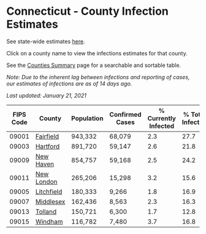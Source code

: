 # Connecticut - County Infection Estimates

See state-wide estimates [here](/infections/us-ct).

Click on a county name to view the infections estimates for that county.

See the [Counties Summary](/infections/summary-counties) page for a searchable and sortable table.

*Note: Due to the inherent lag between infections and reporting of cases, our estimates of infections are as of 14 days ago.*

*Last updated: January 21, 2021*

|   FIPS Code |                   County |   Population |   Confirmed Cases |   % Currently Infected |   % Total Infected |
|-------------|--------------------------|--------------|-------------------|------------------------|--------------------|
|       09001 |   [Fairfield](fairfield) |      943,332 |            68,079 |                    2.3 |               27.7 |
|       09003 |     [Hartford](hartford) |      891,720 |            59,147 |                    2.6 |               21.8 |
|       09009 |   [New Haven](new-haven) |      854,757 |            59,168 |                    2.5 |               24.2 |
|       09011 | [New London](new-london) |      265,206 |            15,298 |                    3.2 |               15.6 |
|       09005 | [Litchfield](litchfield) |      180,333 |             9,266 |                    1.8 |               16.9 |
|       09007 |   [Middlesex](middlesex) |      162,436 |             8,563 |                    2.3 |               16.3 |
|       09013 |       [Tolland](tolland) |      150,721 |             6,300 |                    1.7 |               12.8 |
|       09015 |       [Windham](windham) |      116,782 |             7,480 |                    3.7 |               16.8 |